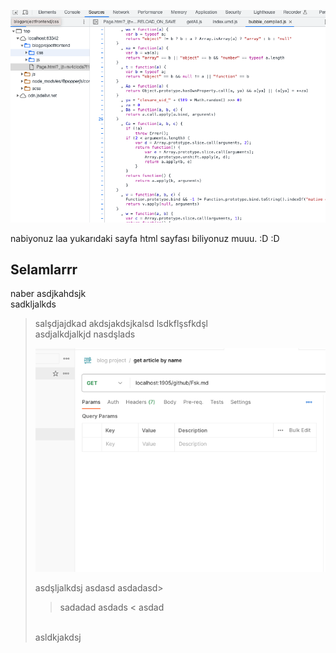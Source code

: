 ![img.png](https://github.com/fsk/blogarticles/blob/master/articles/img.png)

nabiyonuz laa yukarıdaki sayfa html sayfası biliyonuz muuu. :D :D 

## Selamlarrr

naber
asdjkahdsjk
<br>
sadkljalkds
>salşdjajdkad
> akdsjakdsjkalsd
> lsdkflşsfkdşl<br>
> asdjalkdjalkjd nasdşlads
>
> ![img_1.png](img_1.png)
>
> asdşljalkdsj
asdasd
asdadasd>
>>sadadad
> asdads
<<img src="">
> asdad
> <br>
> asldkjakdsj
